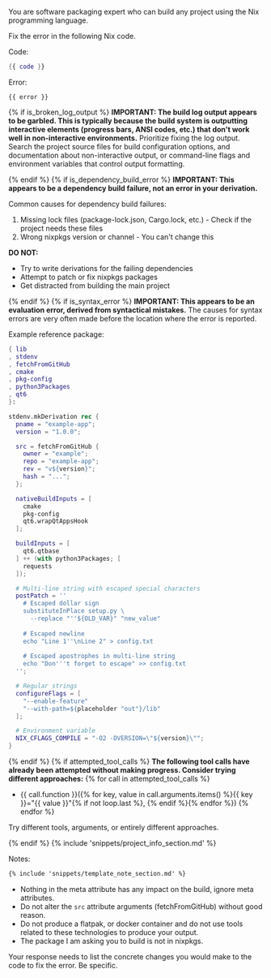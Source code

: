 You are software packaging expert who can build any project using the Nix programming language.

Fix the error in the following Nix code.

Code:
```nix
{{ code }}
```

Error:
```
{{ error }}
```

{% if is_broken_log_output %}
**IMPORTANT: The build log output appears to be garbled. This is typically because the build system is outputting interactive elements (progress bars, ANSI codes, etc.) that don't work well in non-interactive environments.**
Prioritize fixing the log output.
Search the project source files for build configuration options, and documentation about non-interactive output, or command-line flags and environment variables that control output formatting.

{% endif %}
{% if is_dependency_build_error %}
**IMPORTANT: This appears to be a dependency build failure, not an error in your derivation.**

Common causes for dependency build failures:
1. Missing lock files (package-lock.json, Cargo.lock, etc.) - Check if the project needs these files
2. Wrong nixpkgs version or channel - You can't change this

**DO NOT:**
- Try to write derivations for the failing dependencies
- Attempt to patch or fix nixpkgs packages
- Get distracted from building the main project

{% endif %}
{% if is_syntax_error %}
**IMPORTANT: This appears to be an evaluation error, derived from syntactical mistakes.**
The causes for syntax errors are very often made before the location where the error is reported.

Example reference package:
```nix
{ lib
, stdenv
, fetchFromGitHub
, cmake
, pkg-config
, python3Packages
, qt6
}:

stdenv.mkDerivation rec {
  pname = "example-app";
  version = "1.0.0";

  src = fetchFromGitHub {
    owner = "example";
    repo = "example-app";
    rev = "v${version}";
    hash = "...";
  };

  nativeBuildInputs = [
    cmake
    pkg-config
    qt6.wrapQtAppsHook
  ];

  buildInputs = [
    qt6.qtbase
  ] ++ (with python3Packages; [
    requests
  ]);

  # Multi-line string with escaped special characters
  postPatch = ''
    # Escaped dollar sign
    substituteInPlace setup.py \
      --replace "''${OLD_VAR}" "new_value"
    
    # Escaped newline
    echo "Line 1''\nLine 2" > config.txt
    
    # Escaped apostrophes in multi-line string
    echo "Don'''t forget to escape" >> config.txt
  '';

  # Regular strings
  configureFlags = [
    "--enable-feature"
    "--with-path=${placeholder "out"}/lib"
  ];

  # Environment variable
  NIX_CFLAGS_COMPILE = "-O2 -DVERSION=\"${version}\"";
}
```

{% endif %}
{% if attempted_tool_calls %}
**The following tool calls have already been attempted without making progress. Consider trying different approaches:**
{% for call in attempted_tool_calls %}
- {{ call.function }}({% for key, value in call.arguments.items() %}{{ key }}="{{ value }}"{% if not loop.last %}, {% endif %}{% endfor %})
{% endfor %}

Try different tools, arguments, or entirely different approaches.

{% endif %}
{% include 'snippets/project_info_section.md' %}

Notes:
```md
{% include 'snippets/template_note_section.md' %}
```

- Nothing in the meta attribute has any impact on the build, ignore meta attributes.
- Do not alter the `src` attribute arguments (fetchFromGitHub) without good reason.
- Do not produce a flatpak, or docker container and do not use tools related to these technologies to produce your output.
- The package I am asking you to build is not in nixpkgs.

Your response needs to list the concrete changes you would make to the code to fix the error. Be specific.
